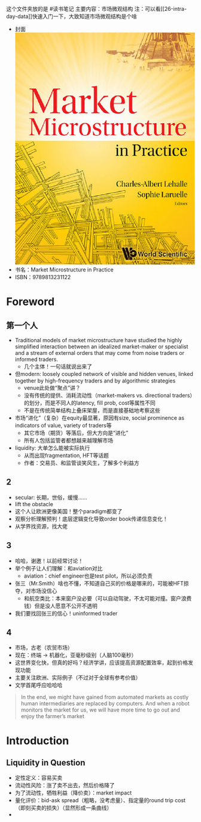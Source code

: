 这个文件夹放的是 #读书笔记
主要内容：市场微观结构
注：可以看[[26-intra-day-data]]快速入门一下，大致知道市场微观结构是个啥
- 封面 ![](cover.png)
- 书名：Market Microstructure in Practice
- ISBN：9789813231122
# Foreword
## 第一个人
- Traditional models of market microstructure have studied the highly simplified interaction between an idealized market-maker or specialist and a stream of external orders that may come from noise traders or informed traders.
  - 几个主体！一句话就说出来了
- 但modern: loosely coupled network of visible and hidden venues, linked together by high-frequency traders and by algorithmic strategies
  - venue此处做“聚点”讲？
  - 没有传统的提供、消耗流动性（market-makers vs. directional traders）的划分，而是不同人的latency, fill prob, cost等属性不同
  - 不是在传统简单结构上叠床架屋，而是直接基础地考察这些
- 市场“进化”（复杂）在equity最显著，原因有size, social prominence as indicators of value, variety of traders等
  - 其它市场（期货）等落后，但大方向是“进化”
  - 所有人包括监管者都想越来越理解市场
- liquidity: 大单怎么能被实际执行
  - 从而出现fragmentation, HFT等话题
  - 作者：交易员、和监管谈笑风生，了解多个利益方
## 2
- secular: 长期，世俗，缓慢……
- lift the obstacle
- 这个人让欧洲更像美国！整个paradigm都变了
- 观察分析理解预判！底层逻辑变化导致order book传递信息变化！
- 从学界找资源，找大佬
## 3
- 哈哈，谢邀！以前经常讨论！
- 举个例子让人们理解：和aviation对比
  - aviation：chief engineer也是test pilot，所以必须负责
- 张三（Mr.Smith）啥也不懂，不知道自己买的价格是哪来的，可能被HFT掠夺，对市场没信心
  - 和航空类比：本来窗户没必要（可以自动驾驶，不太可能对撞。窗户浪费钱）但是没人愿意不公开不透明
- 我们要找回张三的信心！uninformed trader
## 4
- 市场，古老（农贸市场）
- 现在：终端 -> 机器化，亚毫秒级别（人脑100毫秒）
- 这世界变化快，但真的好吗？经济学讲，应该提高资源配置效率，起到价格发现功能
- 主要关注欧洲、实际例子（不过对于全球有参考价值）
- 文学首尾呼应哈哈哈
> In the end, we might have gained from automated markets as costly human intermediaries are replaced by computers. And when a robot monitors the market for us, we will have more time to go out and enjoy the farmer’s market
# Introduction
## Liquidity in Question
- 定性定义：容易买卖
- 流动性风险：涨了卖不出去，然后价格降了
- 为了流动性，牺牲利益（降价卖）：market impact
- 量化评价：bid-ask spread（粗略，没考虑量）、指定量的round trip cost（即刻买卖的损失）（显然形成一条曲线）
- 